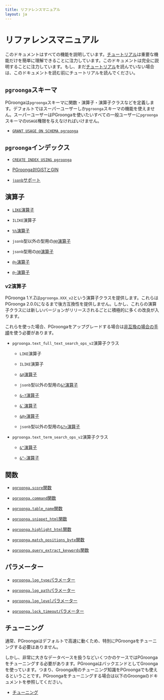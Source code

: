 ```yaml
---
title: リファレンスマニュアル
layout: ja
---
```


# リファレンスマニュアル

このドキュメントはすべての機能を説明しています。[チュートリアル](../tutorial/)は重要な機能だけを簡単に理解できることに注力しています。このドキュメントは完全に説明することに注力しています。もし、まだ[チュートリアル](../tutorial/)を読んでいない場合は、このドキュメントを読む前にチュートリアルを読んでください。

## `pgroonga`スキーマ

PGroongaは`pgroonga`スキーマに関数・演算子・演算子クラスなどを定義します。デフォルトではスーパーユーザーしか`pgroonga`スキーマの機能を使えません。スーパーユーザーはPGroongaを使いたいすべての一般ユーザーに`pgroonga`スキーマの`USAGE`権限を与えなければいけません。

  * [`GRANT USAGE ON SCHEMA pgroonga`](grant-usage-on-schema-pgroonga.html)

## `pgroonga`インデックス

  * [`CREATE INDEX USING pgroonga`](create-index-using-pgroonga.html)

  * [PGroonga対GiSTとGIN](pgroonga-versus-gist-and-gin.html)

  * [`jsonb`サポート](jsonb.html)

## 演算子

  * [`LIKE`演算子](operators/like.html)

  * `ILIKE`演算子

  * [`%%`演算子](operators/match.html)

  * `jsonb`型以外の型用の[`@@`演算子](operators/query.html)

  * `jsonb`型用の[`@@`演算子](operators/jsonb-query.html)

  * [`@>`演算子](operators/jsonb-contain.html)

  * [`@~`演算子](operators/regular-expression.html)

### v2演算子

PGroonga 1.Y.Zは`pgroonga.XXX_v2`という演算子クラスを提供します。これらはPGroonga 2.0.0になるまで後方互換性を提供しません。しかし、これらの演算子クラスには新しいバージョンがリリースされるごとに積極的に多くの改良が入ります。

これらを使った場合、PGroongaをアップグレードする場合は[非互換の場合の手順](../upgrade/#incompatible-case)を使う必要があります。

  * `pgroonga.text_full_text_search_ops_v2`演算子クラス

    * `LIKE`演算子

    * `ILIKE`演算子

    * [`&@`演算子](operators/match-v2.html)

    * `jsonb`型以外の型用の[`&?`演算子](operators/query-v2.html)

    * [`&~?`演算子](operators/similar-search-v2.html)

    * [`` &` ``演算子](operators/script-v2.html)

    * [`&@>`演算子](operators/match-contain-v2.html)

    * `jsonb`型以外の型用の[`&?>`演算子](operators/query-contain-v2.html)

  * `pgroonga.text_term_search_ops_v2`演算子クラス

    * [`&^`演算子](operators/prefix-search-v2.html)

    * [`&^~`演算子](operators/prefix-rk-search-v2.html)

## 関数

  * [`pgroonga.score`関数](functions/pgroonga-score.html)

  * [`pgroonga.command`関数](functions/pgroonga-command.html)

  * [`pgroonga.table_name`関数](functions/pgroonga-table-name.html)

  * [`pgroonga.snippet_html`関数](functions/pgroonga-snippet-html.html)

  * [`pgroonga.highlight_html`関数](functions/pgroonga-highlight-html.html)

  * [`pgroonga.match_positions_byte`関数](functions/pgroonga-match-positions-byte.html)

  * [`pgroonga.query_extract_keywords`関数](functions/pgroonga-query-extract-keywords.html)

## パラメーター

  * [`pgroonga.log_type`パラメーター](parameters/log_type.html)

  * [`pgroonga.log_path`パラメーター](parameters/log_path.html)

  * [`pgroonga.log_level`パラメーター](parameters/log_level.html)

  * [`pgroonga.lock_timeout`パラメーター](parameters/lock_timeout.html)

## チューニング

通常、PGroongaはデフォルトで高速に動くため、特別にPGroongaをチューニングする必要はありません。

しかし、非常に大きなデータベースを扱うなどいくつかのケースではPGroongaをチューニングする必要があります。PGroongaはバックエンドとしてGroongaを使っています。つまり、Groonga用のチューニング知識をPGroongaでも使えるということです。PGroongaをチューニングする場合は以下のGroongaのドキュメントを参照してください。

  * [チューニング](http://groonga.org/ja/docs/reference/tuning.html)

